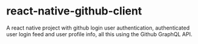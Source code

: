 # react-native-github-client
A react native project with github login user authentication, authenticated user login feed and user profile info, all this using the Github GraphQL API.

